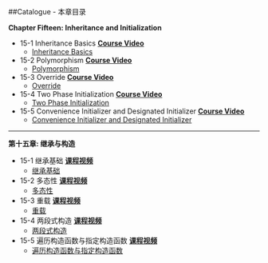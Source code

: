 ##Catalogue - 本章目录

**Chapter Fifteen: Inheritance and Initialization**

   * 15-1 Inheritance Basics [**Course Video**](http://t.imooc.com/video/11923)
      * [Inheritance Basics](https://github.com/liuyubobobo/Play-with-Swift-2/blob/master/15-Inheritance-and-Initialization/01-Inheritance-Basics.playground/Contents.swift)
   * 15-2 Polymorphism [**Course Video**](http://t.imooc.com/video/11924)
      * [Polymorphism](https://github.com/liuyubobobo/Play-with-Swift-2/blob/master/15-Inheritance-and-Initialization/02-Polymorphism.playground/Contents.swift)
   * 15-3 Override [**Course Video**](http://t.imooc.com/video/11925)
      * [Override](https://github.com/liuyubobobo/Play-with-Swift-2/blob/master/15-Inheritance-and-Initialization/03-Override.playground/Contents.swift)
   * 15-4 Two Phase Initialization [**Course Video**](http://t.imooc.com/video/11926)
      * [Two Phase Initialization](https://github.com/liuyubobobo/Play-with-Swift-2/blob/master/15-Inheritance-and-Initialization/04-Two-Phase-Initialization.playground/Contents.swift)
   * 15-5 Convenience Initializer and Designated Initializer [**Course Video**](http://t.imooc.com/video/11927)
      * [Convenience Initializer and Designated Initializer](https://github.com/liuyubobobo/Play-with-Swift-2/blob/master/15-Inheritance-and-Initialization/05-Convenient-and-Designated-Initializer.playground/Contents.swift)

---

**第十五章: 继承与构造**

   * 15-1 继承基础 [**课程视频**](http://t.imooc.com/video/11923)
      * [继承基础](https://github.com/liuyubobobo/Play-with-Swift-2/blob/master/15-Inheritance-and-Initialization/01-Inheritance-Basics.playground/Contents.swift)
   * 15-2 多态性 [**课程视频**](http://t.imooc.com/video/11924)
      * [多态性](https://github.com/liuyubobobo/Play-with-Swift-2/blob/master/15-Inheritance-and-Initialization/02-Polymorphism.playground/Contents.swift)
   * 15-3 重载 [**课程视频**](http://t.imooc.com/video/11925)
      * [重载](https://github.com/liuyubobobo/Play-with-Swift-2/blob/master/15-Inheritance-and-Initialization/03-Override.playground/Contents.swift)
   * 15-4 两段式构造 [**课程视频**](http://t.imooc.com/video/11926)
      * [两段式构造](https://github.com/liuyubobobo/Play-with-Swift-2/blob/master/15-Inheritance-and-Initialization/04-Two-Phase-Initialization.playground/Contents.swift)
   * 15-5 遍历构造函数与指定构造函数 [**课程视频**](http://t.imooc.com/video/11927)
      * [遍历构造函数与指定构造函数](https://github.com/liuyubobobo/Play-with-Swift-2/blob/master/15-Inheritance-and-Initialization/05-Convenient-and-Designated-Initializer.playground/Contents.swift)

